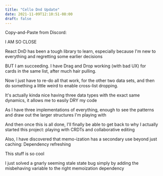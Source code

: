 ```yaml
---
title: "Cello Dnd Update"
date: 2021-11-09T12:10:51-08:00
draft: false
---
```

Copy-and-Paste from Discord: 

I AM SO CLOSE

React DnD has been a tough library to learn, especially because I'm new to everything and regretting some earlier decisions 

BUT I am succeeding. I have Drag and Drop working (with bad UX) for cards in the same list, after much hair pulling.

Now I just have to re-do all that work, for the other two data sets, and then do something a little weird to enable cross-list dropping. 

It's actually kinda nice having three data types with the exact same dynamics, it allows me to easily DRY my code 

As I have three implementations of everything, enough to see the patterns and draw out the larger structures I'm playing with 

And then once this is all done, I'll finally be able to get back to why I actually started this project: playing with CRDTs and collaborative editing

Also, I have discovered that memo-ization has a secondary use beyond just caching: Dependency refreshing

This stuff is so cool

I just solved a gnarly seeming stale state bug simply by adding the misbehaving variable to the right memoization dependency 



